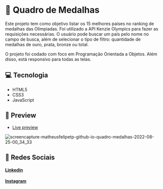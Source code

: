 # 🥇 Quadro de Medalhas
Este projeto tem como objetivo listar os 15 melhores países no ranking de medalhas das Olímpiadas. Foi utilizado a API Kenzie Olympics para fazer as requisições necessárias. O usuário pode buscar um país pelo nome no campo de busca, além de selecionar o tipo de filtro: quantidade de medalhas de ouro, prata, bronze ou total. 

O projeto foi codado com foco em Programação Orientada a Objetos. Além disso, está responsivo para todas as telas.

## 💻 Tecnologia
- HTML5
- CSS3
- JavaScript

## 🎨 Preview

- <a href="https://matheusfelipetp.github.io/quadro-medalhas/">Live preview</a>

![screencapture-matheusfelipetp-github-io-quadro-medalhas-2022-08-25-00_34_33](https://user-images.githubusercontent.com/102761014/186568710-3d758063-2a3a-4d74-ba35-807cbab305b1.png)

## 📱 Redes Sociais
#### [Linkedin](https://www.linkedin.com/in/matheusfelipetp/)

#### [Instagram](https://www.instagram.com/matheusfelipetp/)
